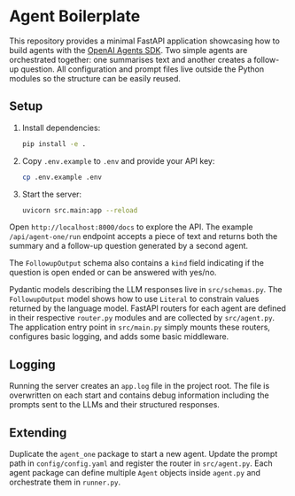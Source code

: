 # Agent Boilerplate

This repository provides a minimal FastAPI application showcasing how to build
agents with the [OpenAI Agents SDK](https://github.com/openai/openai-agents).
Two simple agents are orchestrated together: one summarises text and another
creates a follow-up question. All configuration and prompt files live outside
the Python modules so the structure can be easily reused.

## Setup

1. Install dependencies:
   ```bash
   pip install -e .
   ```
2. Copy `.env.example` to `.env` and provide your API key:
   ```bash
   cp .env.example .env
   ```
3. Start the server:
   ```bash
   uvicorn src.main:app --reload
   ```

Open `http://localhost:8000/docs` to explore the API. The example `/api/agent-one/run`
endpoint accepts a piece of text and returns both the summary and a
follow-up question generated by a second agent.

The `FollowupOutput` schema also contains a `kind` field indicating if the
question is open ended or can be answered with yes/no.

Pydantic models describing the LLM responses live in `src/schemas.py`. The
`FollowupOutput` model shows how to use `Literal` to constrain values returned
by the language model. FastAPI routers for each agent are defined in their
respective `router.py` modules and are collected by `src/agent.py`. The
application entry point in `src/main.py` simply mounts these routers, configures
basic logging, and adds
some basic middleware.

## Logging

Running the server creates an `app.log` file in the project root. The file is
overwritten on each start and contains debug information including the prompts
sent to the LLMs and their structured responses.

## Extending

Duplicate the `agent_one` package to start a new agent. Update the prompt path
in `config/config.yaml` and register the router in `src/agent.py`. Each agent
package can define multiple `Agent` objects inside `agent.py` and orchestrate
them in `runner.py`.
